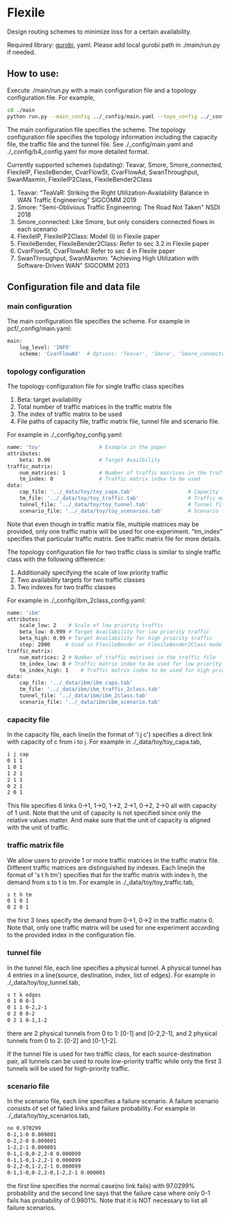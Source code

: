 # Flexile
 
Design routing schemes to minimize loss for a certain availability.

Required library: [gurobi](https://www.gurobi.com/), yaml. Please add local gurobi path in ./main/run.py if needed.

## How to use:

Execute ./main/run.py with a main configuration file and a topology configuration file. For example,

```bash
cd ./main
python run.py --main_config ../_config/main.yaml --topo_config ../_config/toy_config.yaml
```

The main configuration file specifies the scheme. The topology configuration file specifies the topology information including the capacity file, the traffic file and the tunnel file. See ./_config/main.yaml and ./_config/b4_config.yaml for more detailed format.

Currently supported schemes (updating): Teavar, Smore, Smore_connected, FlexileIP, FlexileBender, CvarFlowSt, CvarFlowAd, SwanThroughput, SwanMaxmin, FlexileIP2Class, FlexileBender2Class

1. Teavar: "TeaVaR: Striking the Right Utilization-Availability Balance in
WAN Traffic Engineering" SIGCOMM 2019
2. Smore: "Semi-Oblivious Traffic Engineering: The Road Not Taken" NSDI 2018
3. Smore_connected: Like Smore, but only considers connected flows in each scenario
4. FlexileIP, FlexileIP2Class: Model (I) in Flexile paper
5. FlexileBender, FlexileBender2Class: Refer to sec 3.2 in Flexile paper
6. CvarFlowSt, CvarFlowAd: Refer to sec 4 in Flexile paper
7. SwanThroughput, SwanMaxmin: "Achieving High Utilization with Software-Driven WAN" SIGCOMM 2013

## Configuration file and data file

### main configuration

The main configuration file specifies the scheme. For example in pcf/_config/main.yaml:

```bash
main:
    log_level: 'INFO'
    scheme: 'CvarFlowAd'  # Options: 'Teavar', 'Smore', 'Smore_connected', 'FlexileIP', 'FlexileBender', 'CvarFlowSt', 'CvarFlowAd', 'SwanThroughput', 'SwanMaxmin', 'FlexileBender2Class', 'FlexileIP2Class'
```

### topology configuration

The topology configuration file for single traffic class specifies 

1. Beta: target availability
2. Total number of traffic matrices in the traffic matrix file
3. The index of traffic matrix to be used
4. File paths of capacity file, traffic matrix file, tunnel file and scenario file.

For example in ./_config/toy_config.yaml:


```bash
name: 'toy'                   # Example in the paper
attributes:
    beta: 0.99                # Target Availbility
traffic_matrix:
    num_matrices: 1           # Number of traffic matrices in the traffic file
    tm_index: 0               # Traffic matrix index to be used
data: 
    cap_file: '../_data/toy/toy_capa.tab'                  # Capacity file path
    tm_file: '../_data/toy/toy_traffic.tab'                # Traffic matrix file path
    tunnel_file: '../_data/toy/toy_tunnel.tab'             # Tunnel file path
    scenario_file: '../_data/toy/toy_scenarios.tab'        # Scenario file path
```

Note that even though in traffic matrix file, multiple matrices may be provided, only one traffic matrix will be used for one experiment. "tm_index" specifies that particular traffic matrix. See traffic matrix file for more details. 

The topology configuration file for two traffic class is similar to single traffic class with the following difference:

1. Additionally specifying the scale of low priority traffic
2. Two availability targets for two traffic classes
3. Two indexes for two traffic classes

For example in ./_config/ibm_2class_config.yaml:

```bash
name: 'ibm'
attributes:
    scale_low: 2	# Scale of low priority traffic
    beta_low: 0.999	# Target Availability for low priority traffic
    beta_high: 0.99	# Target Availability for high priority traffic
    step: 2000     # Used in FlexileBender or FlexileBender2Class model. Constrain the changes of critical scenarios from iteration to iteration.
traffic_matrix:
    num_matrices: 2	# Number of traffic matrices in the traffic file
    tm_index_low: 0	# Traffic matrix index to be used for low priority traffic
    tm_index_high: 1	# Traffic matrix index to be used for high priority traffic
data: 
    cap_file: '../_data/ibm/ibm_capa.tab'
    tm_file: '../_data/ibm/ibm_traffic_2class.tab'
    tunnel_file: '../_data/ibm/ibm_2class.tab'
    scenario_file: '../_data/ibm/ibm_scenario.tab'
```

### capacity file

In the capacity file, each line(in the format of 'i j c') specifies a direct link with capacity of c from i to j. For example in ./_data/toy/toy_capa.tab,

```bash
i j cap
0 1 1
1 0 1
1 2 1
2 1 1
0 2 1
2 0 1
```

This file specifies 6 links 0->1, 1->0, 1->2, 2->1, 0->2, 2->0 all with capacity of 1 unit. Note that the unit of capacity is not specified since only the relative values matter. And make sure that the unit of capacity is aligned with the unit of traffic. 

### traffic matrix file

We allow users to provide 1 or more traffic matrices in the traffic matrix file. Different traffic matrices are distinguished by indexes. Each line(in the format of 's t h tm') specifies that for the traffic matrix with index h, the demand from s to t is tm. For example in ./_data/toy/toy_traffic.tab,

```bash
s t h tm
0 1 0 1
0 2 0 1
```

the first 3 lines specify the demand from 0->1, 0->2 in the traffic matrix 0. Note that, only one traffic matrix will be used for one experiment according to the provided index in the configuration file. 
 
### tunnel file

In the tunnel file, each line specifies a physical tunnel. A physical tunnel has 4 entries in a line(source, destination, index, list of edges). For example in ./_data/toy/toy_tunnel.tab,

```bash
s t k edges
0 1 0 0-1
0 1 1 0-2,2-1
0 2 0 0-2
0 2 1 0-1,1-2
```

there are 2 physical tunnels from 0 to 1: [0-1] and [0-2,2-1], and 2 physical tunnels from 0 to 2: [0-2] and [0-1,1-2].

If the tunnel file is used for two traffic class, for each source-destination pair, all tunnels can be used to route low-priority traffic while only the first 3 tunnels will be used for high-priority traffic.

### scenario file

In the scenario file, each line specifies a failure scenario. A failure scenario consists of set of failed links and failure probability. For example in ./_data/toy/toy_scenarios.tab,

```bash
no 0.970299
0-1,1-0 0.009801
0-2,2-0 0.009801
1-2,2-1 0.009801
0-1,1-0,0-2,2-0 0.000099
0-1,1-0,1-2,2-1 0.000099
0-2,2-0,1-2,2-1 0.000099	
0-1,1-0,0-2,2-0,1-2,2-1 0.000001
```

the first line specifies the normal case(no link fails) with 97.0299% probability and the second line says that the failure case where only 0-1 fails has probability of 0.9801%. Note that it is NOT necessary to list all failure scenarios.
